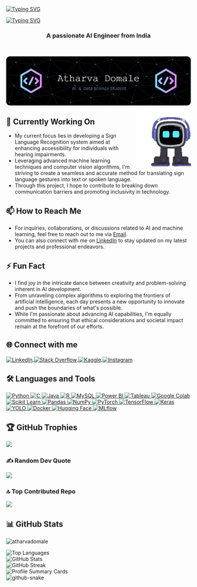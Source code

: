 [![Typing SVG](https://readme-typing-svg.herokuapp.com?font=Fira+Code&weight=900&size=30&pause=2500&color=00FF00&background=F513FF00&width=435&lines=Hi+There!+✌️)](https://git.io/typing-svg)

[![Typing SVG](https://readme-typing-svg.herokuapp.com?font=Fira+Code&weight=900&size=32&duration=9000&pause=2000&color=FFD700&background=F513FF00&width=435&lines=I'm+Atharva+Domale+✨)](https://git.io/typing-svg)

<h3 align="center">A passionate AI Engineer from India</h3>

<br/>





![Header](images/asd.png)

<img align="right" width="150" height="150" src="images/emo.gif" alt="gif">
</p>

## 🔭 Currently Working On

- My current focus lies in developing a Sign Language Recognition system aimed at enhancing accessibility for individuals with hearing impairments.
- Leveraging advanced machine learning techniques and computer vision algorithms, I'm striving to create a seamless and accurate method for translating sign language gestures into text or spoken language.
- Through this project, I hope to contribute to breaking down communication barriers and promoting inclusivity in technology.

## 📫 How to Reach Me

- For inquiries, collaborations, or discussions related to AI and machine learning, feel free to reach out to me via [Email](mailto:atharvadomale@gmail.com).
- You can also connect with me on [LinkedIn](https://www.linkedin.com/in/atharvadomale/) to stay updated on my latest projects and professional endeavors.

## ⚡ Fun Fact

- I find joy in the intricate dance between creativity and problem-solving inherent in AI development.
- From unraveling complex algorithms to exploring the frontiers of artificial intelligence, each day presents a new opportunity to innovate and push the boundaries of what's possible.
- While I'm passionate about advancing AI capabilities, I'm equally committed to ensuring that ethical considerations and societal impact remain at the forefront of our efforts.


## 🌐 Connect with me

<p align="left">
  <a href="https://linkedin.com/in/atharvadomale" target="_blank">
    <img align="center" src="https://img.shields.io/badge/LinkedIn-Profile-informational?style=flat&logo=linkedin&logoColor=white&color=0A66C2" alt="LinkedIn" />
  </a>
  <a href="https://stackoverflow.com/users/20541614" target="_blank">
    <img align="center" src="https://img.shields.io/badge/Stack%20Overflow-Profile-orange?style=flat&logo=stackoverflow&logoColor=white&color=F58025" alt="Stack Overflow" />
  </a>
  <a href="https://kaggle.com/atharvadomale" target="_blank">
    <img align="center" src="https://img.shields.io/badge/Kaggle-Profile-blue?style=flat&logo=kaggle&logoColor=white&color=20BEFF" alt="Kaggle" />
  </a>
  <a href="https://www.instagram.com/atharva.ipynb_/" target="_blank">
    <img align="center" src="https://img.shields.io/badge/Instagram-Profile-critical?style=flat&logo=instagram&logoColor=white&color=BC2A8D" alt="Instagram" />
  </a>
</p>

## 🛠️ Languages and Tools

<p align="left">
  <a href="https://www.python.org" target="_blank" rel="noreferrer">
    <img src="https://img.shields.io/badge/Python-Language-yellow?style=flat&logo=python&logoColor=white&color=3776AB" alt="Python" />
  </a>
  <a href="https://www.cprogramming.com/" target="_blank" rel="noreferrer">
    <img src="https://img.shields.io/badge/C-Language-green?style=flat&logo=c&logoColor=white&color=A8B9CC" alt="C" />
  </a>
  <a href="https://www.java.com" target="_blank" rel="noreferrer">
    <img src="https://img.shields.io/badge/Java-Language-orange?style=flat&logo=java&logoColor=white&color=007396" alt="Java" />
  </a>
  <a href="https://www.r-project.org/" target="_blank" rel="noreferrer">
    <img src="https://img.shields.io/badge/R-Language-blue?style=flat&logo=r&logoColor=white&color=276DC3" alt="R" />
  </a>
  <a href="https://www.mysql.com/" target="_blank" rel="noreferrer">
    <img src="https://img.shields.io/badge/MySQL-Database-yellow?style=flat&logo=mysql&logoColor=white&color=4479A1" alt="MySQL" />
  </a>
  <a href="https://powerbi.microsoft.com/" target="_blank" rel="noreferrer">
    <img src="https://img.shields.io/badge/Power%20BI-Data%20Visualization-orange?style=flat&logo=powerbi&logoColor=white&color=F2C811" alt="Power BI" />
  </a>
  <a href="https://www.tableau.com/" target="_blank" rel="noreferrer">
    <img src="https://img.shields.io/badge/Tableau-Data%20Visualization-blue?style=flat&logo=tableau&logoColor=white&color=E97627" alt="Tableau" />
  </a>
  <a href="https://colab.research.google.com/" target="_blank" rel="noreferrer">
    <img src="https://img.shields.io/badge/Google%20Colab-Notebooks-yellow?style=flat&logo=googlecolab&logoColor=white&color=F9AB00" alt="Google Colab" />
  </a>
  <a href="https://scikit-learn.org/" target="_blank" rel="noreferrer">
    <img src="https://img.shields.io/badge/Scikit%20Learn-Library-blue?style=flat&logo=scikitlearn&logoColor=white&color=F7931E" alt="Scikit Learn" />
  </a>
  <a href="https://pandas.pydata.org/" target="_blank" rel="noreferrer">
    <img src="https://img.shields.io/badge/Pandas-Library-yellow?style=flat&logo=pandas&logoColor=white&color=150458" alt="Pandas" />
  </a>
  <a href="https://numpy.org/" target="_blank" rel="noreferrer">
    <img src="https://img.shields.io/badge/Numpy-Library-blue?style=flat&logo=numpy&logoColor=white&color=013243" alt="NumPy" />
  </a>
  <a href="https://pytorch.org/" target="_blank" rel="noreferrer">
    <img src="https://img.shields.io/badge/PyTorch-Library-orange?style=flat&logo=pytorch&logoColor=white&color=EE4C2C" alt="PyTorch" />
  </a>
  <a href="https://www.tensorflow.org" target="_blank" rel="noreferrer">
    <img src="https://img.shields.io/badge/TensorFlow-Library-blue?style=flat&logo=tensorflow&logoColor=white&color=FF6F00" alt="TensorFlow" />
  </a>
  <a href="https://keras.io/" target="_blank" rel="noreferrer">
    <img src="https://img.shields.io/badge/Keras-Library-red?style=flat&logo=keras&logoColor=white&color=D00000" alt="Keras" />
  </a>
  <a href="https://pjreddie.com/darknet/yolo/" target="_blank" rel="noreferrer">
    <img src="https://img.shields.io/badge/YOLO-Object%20Detection-yellow?style=flat&logo=yolov5&logoColor=white&color=990000" alt="YOLO" />
  </a>
  <a href="https://www.docker.com/" target="_blank" rel="noreferrer">
    <img src="https://img.shields.io/badge/Docker-Containerization-blue?style=flat&logo=docker&logoColor=white&color=2496ED" alt="Docker" />
  </a>
  <a href="https://huggingface.co/" target="_blank" rel="noreferrer">
    <img src="https://img.shields.io/badge/Hugging%20Face-Library-blue?style=flat&logo=huggingface&logoColor=white&color=FF3E00" alt="Hugging Face" />
  </a>
 <a href="https://mlflow.org/" target="_blank" rel="noreferrer">
  <img src="https://img.shields.io/badge/MLflow-MLOps-green?style=flat&logo=mlflow&logoColor=white&color=02569B" alt="MLflow" />
</a>

## 🏆 GitHub Trophies
![](https://github-profile-trophy.vercel.app/?username=atharvadomale&theme=radical&no-frame=false&no-bg=true&margin-w=4)

### ✍️ Random Dev Quote
![](https://quotes-github-readme.vercel.app/api?type=horizontal&theme=radical)

### 🔝 Top Contributed Repo
![](https://github-contributor-stats.vercel.app/api?username=atharvadomale&limit=5&theme=merko&combine_all_yearly_contributions=true)

## 📊 GitHub Stats
<p align="left">
  <img src="https://komarev.com/ghpvc/?username=atharvadomale&label=Profile%20views&color=0e75b6&style=flat" alt="atharvadomale" />
</p>

<div >
  <img src="https://github-readme-stats.vercel.app/api/top-langs?username=atharvadomale&show_icons=true&locale=en&layout=compact&theme=dark" alt="Top Languages" />
</div>

<div >
  <img src="https://github-readme-stats.vercel.app/api?username=atharvadomale&show_icons=true&locale=en&theme=dark" alt="GitHub Stats" />
</div>
<div >
  <img src="https://github-readme-streak-stats.herokuapp.com/?user=atharvadomale&theme=dark" alt="GitHub Streak" />
</div>

<div >
  <img src="https://github-profile-summary-cards.vercel.app/api/cards/profile-details?username=atharvadomale&theme=github_dark" alt="Profile Summary Cards" />
</div>

<div >
<picture>
  <source media="(prefers-color-scheme: dark)" srcset="https://raw.githubusercontent.com/tobiasmeyhoefer/tobiasmeyhoefer/output/github-snake-dark.svg" />
  <source media="(prefers-color-scheme: light)" srcset="https://raw.githubusercontent.com/tobiasmeyhoefer/tobiasmeyhoefer/output/github-snake.svg" />
  <img alt="github-snake" src="https://raw.githubusercontent.com/tobiasmeyhoefer/tobiasmeyhoefer/output/github-snake.svg" />
</picture>
</div>

 </a> 
</p>
